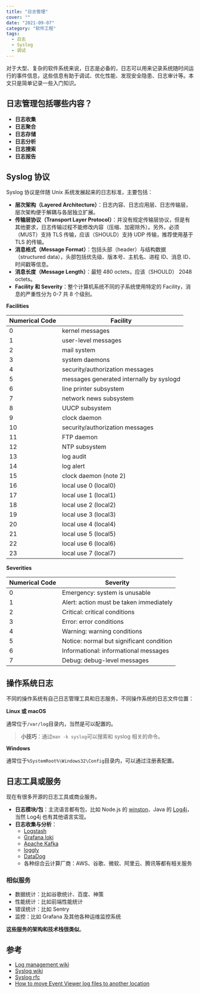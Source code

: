 ```yaml
---
title: "日志管理"
cover: ""
date: "2021-09-07"
category: "软件工程"
tags:
  - 日志
  - Syslog
  - 调试
---
```


对于大型、复杂的软件系统来说，日志是必备的，日志可以用来记录系统随时间运行的事件信息，这些信息有助于调试、优化性能、发现安全隐患、日志审计等。本文只是简单记录一些入门知识。

## 日志管理包括哪些内容？

* **日志收集**
* **日志聚合**
* **日志存储**
* **日志分析**
* **日志搜索**
* **日志报告**

## Syslog 协议

Syslog 协议是伴随 Unix 系统发展起来的日志标准，主要包括：

* **层次架构（Layered Architecture）**：日志内容、日志应用层、日志传输层，层次架构便于解耦与各层独立扩展。
* **传输层协议（Transport Layer Protocol）**：并没有规定传输层协议，但是有其他要求，日志传输过程不能修改内容（压缩、加密除外）。另外，必须（MUST）支持 TLS 传输，应该（SHOULD）支持 UDP 传输，推荐使用基于 TLS 的传输。
* **消息格式（Message Format）**：包括头部（header）与结构数据（structured data），头部包括优先级、版本号、主机名、进程 ID、消息 ID、时间戳等信息。
* **消息长度（Message Length）**：最短 480 octets，应该（SHOULD） 2048 octets。
* **Facility 和 Severity**：整个计算机系统不同的子系统使用特定的 Facility，消息的严重性分为 0-7 共 8 个级别。

**Facilities**

| Numerical Code | Facility |
| --------------- | ------- |
| 0             | kernel messages |
| 1             | user-level messages |
| 2             | mail system |
| 3             | system daemons |
| 4             | security/authorization messages |
| 5             | messages generated internally by syslogd |
| 6             | line printer subsystem |
| 7             | network news subsystem |
| 8             | UUCP subsystem |
| 9             | clock daemon |
| 10             | security/authorization messages |
| 11             | FTP daemon |
| 12             | NTP subsystem |
| 13             | log audit |
| 14             | log alert |
| 15             | clock daemon (note 2) |
| 16             | local use 0  (local0) |
| 17             | local use 1  (local1) |
| 18             | local use 2  (local2) |
| 19             | local use 3  (local3) |
| 20             | local use 4  (local4) |
| 21             | local use 5  (local5) |
| 22             | local use 6  (local6) |
| 23             | local use 7  (local7) |

**Severities**

| Numerical Code | Severity |
| -------------- | -------- |
|    0           | Emergency: system is unusable |
|    1           | Alert: action must be taken immediately |
|    2           | Critical: critical conditions |
|    3           | Error: error conditions |
|    4           | Warning: warning conditions |
|    5           | Notice: normal but significant condition |
|    6           | Informational: informational messages |
|    7           | Debug: debug-level messages |

## 操作系统日志

不同的操作系统有自己日志管理工具和日志服务，不同操作系统的日志文件位置：

**Linux 或 macOS**

通常位于`/var/log`目录内，当然是可以配置的。

> **小技巧**：通过`man -k syslog`可以搜索和 syslog 相关的命令。

**Windows**

通常位于`%SystemRoot%\Windows32\Config`目录内，可以通过注册表配置。

## 日志工具或服务

现在有很多开源的日志工具或商业服务。

* **日志模块/包**：主流语言都有包，比如 Node.js 的 [winston](https://github.com/winstonjs/winston)、Java 的 [Log4j](https://logging.apache.org/log4j/2.x/)，当然 Log4j 也有其他语言实现。
* **日志收集与分析**：
  * [Logstash](https://github.com/elastic/logstash)
  * [Grafana loki](https://github.com/grafana/loki)
  * [Apache Kafka](https://kafka.apache.org/)
  * [loggly](https://www.loggly.com/)
  * [DataDog](https://www.datadoghq.com/)
  * 各种综合云计算厂商：AWS、谷歌、微软、阿里云、腾讯等都有相关服务

### 相似服务

* 数据统计：比如谷歌统计、百度、神策
* 性能统计：比如前端性能统计
* 错误统计：比如 Sentry
* 监控：比如 Grafana 及其他各种运维监控系统

**这些服务的架构和技术栈很类似**。

## 参考

* [Log management wiki](https://en.wikipedia.org/wiki/Log_management)
* [Syslog wiki](https://en.wikipedia.org/wiki/Syslog)
* [Syslog rfc](https://datatracker.ietf.org/doc/html/rfc5424)
* [How to move Event Viewer log files to another location](https://docs.microsoft.com/en-us/troubleshoot/windows-server/application-management/move-event-viewer-log-files)